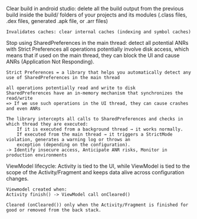 Clear build in android studio:
	delete all the build output from the previous build inside the build/ folders of your projects and its modules
	(.class files, .dex files, generated .apk file, or .arr files)

	Invalidates caches: clear internal caches (indexing and symbol caches)

Stop using SharedPreferences in the main thread: detect all potential ANRs with Strict Preferences
	all operations potentially involve disk access, which means that if used on the main thread, they can block the UI and 
	cause ANRs (Application Not Responding).

	Strict Preferences = a library that helps you automatically detect any use of SharedPreferences in the main thread

	all operations potentially read and write to disk
	SharedPreferences have an in-memory mechanism that synchronizes the read/write
	=> If we use such operations in the UI thread, they can cause crashes and even ANRs

	The library intercepts all calls to SharedPreferences and checks in which thread they are executed:
		If it is executed from a background thread → it works normally.
		If executed from the main thread → it triggers a StrictMode violation, generates a warning log or throws an 
		exception (depending on the configuration).
	-> Identify insecure access, Anticipate ANR risks, Monitor in production environments

ViewModel lifecycle:
	Activity is tied to the UI, while ViewModel is tied to the scope of the Activity/Fragment and keeps data alive across 
	configuration changes.

	Viewmodel created when:
	Activity finish() -> ViewModel call onCleared()

	Cleared (onCleared()) only when the Activity/Fragment is finished for good or removed from the back stack.